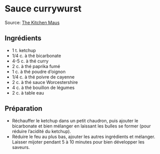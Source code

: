 # Sauce currywurst
Source: [The Kitchen Maus](https://www.thekitchenmaus.com/homemade-currywurst/)

## Ingrédients
* 1  t. ketchup
* 1/4 c. à thé bicarbonate
* 4-5 c. à thé curry
* 2 c. à thé paprika fumé
* 1 c. à thé poudre d’oignon
* 1/4 c. à thé poivre de cayenne
* 2 c. à thé sauce Worcestershire
* 4 c. à thé bouillon de légumes
* 2 c. à table eau

## Préparation
* Réchauffer le ketchup dans un petit chaudron, puis ajouter le bicarbonate et bien mélanger en laissant les bulles se former (pour réduire l’acidité du ketchup).
* Réduire le feu au plus bas, ajouter les autres ingrédients et mélanger. Laisser mijoter pendant 5 à 10 minutes pour bien développer les saveurs.